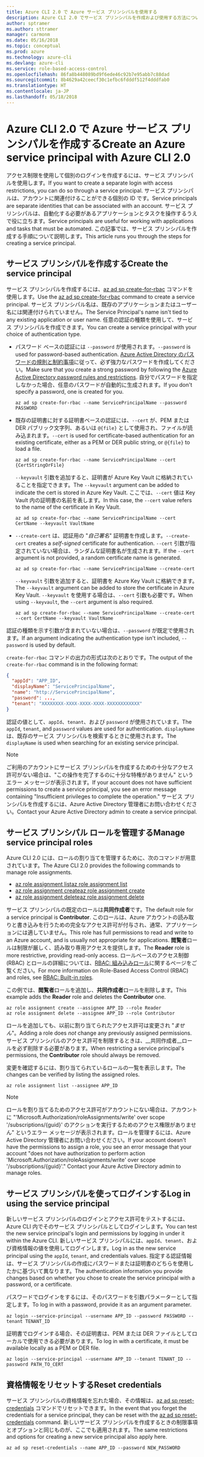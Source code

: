 ```yaml
---
title: Azure CLI 2.0 で Azure サービス プリンシパルを使用する
description: Azure CLI 2.0 でサービス プリンシパルを作成および使用する方法について説明します。
author: sptramer
ms.author: sttramer
manager: carmonm
ms.date: 05/16/2018
ms.topic: conceptual
ms.prod: azure
ms.technology: azure-cli
ms.devlang: azure-cli
ms.service: role-based-access-control
ms.openlocfilehash: 86fa8b448089bd9f6ede46c92b7e95abb7c88dad
ms.sourcegitcommit: 8b4629a42ceecf30c1efbc6fdddf512f4dddfab0
ms.translationtype: HT
ms.contentlocale: ja-JP
ms.lasthandoff: 05/18/2018
---
```

# <a name="create-an-azure-service-principal-with-azure-cli-20"></a><span data-ttu-id="4baa5-103">Azure CLI 2.0 で Azure サービス プリンシパルを作成する</span><span class="sxs-lookup"><span data-stu-id="4baa5-103">Create an Azure service principal with Azure CLI 2.0</span></span>

<span data-ttu-id="4baa5-104">アクセス制限を使用して個別のログインを作成するには、サービス プリンシパルを使用します。</span><span class="sxs-lookup"><span data-stu-id="4baa5-104">If you want to create a separate login with access restrictions, you can do so through a service principal.</span></span> <span data-ttu-id="4baa5-105">サービス プリンシパルは、アカウントに関連付けることができる個別の ID です。</span><span class="sxs-lookup"><span data-stu-id="4baa5-105">Service principals are separate identities that can be associated with an account.</span></span> <span data-ttu-id="4baa5-106">サービス プリンシパルは、自動化する必要があるアプリケーションとタスクを操作するうえで役に立ちます。</span><span class="sxs-lookup"><span data-stu-id="4baa5-106">Service principals are useful for working with applications and tasks that must be automated.</span></span> <span data-ttu-id="4baa5-107">この記事では、サービス プリンシパルを作成する手順について説明します。</span><span class="sxs-lookup"><span data-stu-id="4baa5-107">This article runs you through the steps for creating a service principal.</span></span>

## <a name="create-the-service-principal"></a><span data-ttu-id="4baa5-108">サービス プリンシパルを作成する</span><span class="sxs-lookup"><span data-stu-id="4baa5-108">Create the service principal</span></span>

<span data-ttu-id="4baa5-109">サービス プリンシパルを作成するには、[az ad sp create-for-rbac](/cli/azure/ad/sp#az-ad-sp-create-for-rbac) コマンドを使用します。</span><span class="sxs-lookup"><span data-stu-id="4baa5-109">Use the [az ad sp create-for-rbac](/cli/azure/ad/sp#az-ad-sp-create-for-rbac) command to create a service principal.</span></span> <span data-ttu-id="4baa5-110">サービス プリンシパル名は、既存のアプリケーションまたはユーザー名には関連付けられていません。</span><span class="sxs-lookup"><span data-stu-id="4baa5-110">The Service Principal's name isn't tied to any existing application or user name.</span></span> <span data-ttu-id="4baa5-111">任意の認証の種類を使用して、サービス プリンシパルを作成できます。</span><span class="sxs-lookup"><span data-stu-id="4baa5-111">You can create a service principal with your choice of authentication type.</span></span>

* <span data-ttu-id="4baa5-112">パスワード ベースの認証には `--password` が使用されます。</span><span class="sxs-lookup"><span data-stu-id="4baa5-112">`--password` is used for password-based authentication.</span></span> <span data-ttu-id="4baa5-113">[Azure Active Directory のパスワードの規則と制約事項](/azure/active-directory/active-directory-passwords-policy)に従って、必ず強力なパスワードを作成してください。</span><span class="sxs-lookup"><span data-stu-id="4baa5-113">Make sure that you create a strong password by following the [Azure Active Directory password rules and restrictions](/azure/active-directory/active-directory-passwords-policy).</span></span> <span data-ttu-id="4baa5-114">自分でパスワードを指定しなかった場合、任意のパスワードが自動的に生成されます。</span><span class="sxs-lookup"><span data-stu-id="4baa5-114">If you don't specify a password, one is created for you.</span></span>

  ```azurecli-interactive
  az ad sp create-for-rbac --name ServicePrincipalName --password PASSWORD
  ```

* <span data-ttu-id="4baa5-115">既存の証明書に対する証明書ベースの認証には、`--cert` が、PEM または DER パブリック文字列、あるいは `@{file}` として使用され、ファイルが読み込まれます。</span><span class="sxs-lookup"><span data-stu-id="4baa5-115">`--cert` is used for certificate-based authentication for an existing certificate, either as a PEM or DER public string, or `@{file}` to load a file.</span></span>

  ```azurecli-interactive
  az ad sp create-for-rbac --name ServicePrincipalName --cert {CertStringOrFile} 
  ```

  <span data-ttu-id="4baa5-116">`--keyvault` 引数を追加すると、証明書が Azure Key Vault に格納されていることを指定できます。</span><span class="sxs-lookup"><span data-stu-id="4baa5-116">The `--keyvault` argument can be added to indicate the cert is stored in Azure Key Vault.</span></span> <span data-ttu-id="4baa5-117">ここでは、`--cert` 値は Key Vault 内の証明書の名前を表します。</span><span class="sxs-lookup"><span data-stu-id="4baa5-117">In this case, the `--cert` value refers to the name of the certificate in Key Vault.</span></span>

  ```azurecli-interactive
  az ad sp create-for-rbac --name ServicePrincipalName --cert CertName --keyvault VaultName
  ```

* <span data-ttu-id="4baa5-118">`--create-cert` は、認証用の "_自己署名_" 証明書を作成します。</span><span class="sxs-lookup"><span data-stu-id="4baa5-118">`--create-cert` creates a _self-signed_ certificate for authentication.</span></span> <span data-ttu-id="4baa5-119">`--cert` 引数が指定されていない場合は、ランダムな証明書名が生成されます。</span><span class="sxs-lookup"><span data-stu-id="4baa5-119">If the `--cert` argument is not provided, a random certificate name is generated.</span></span>

  ```azurecli-interactive
  az ad sp create-for-rbac --name ServicePrincipalName --create-cert
  ```

  <span data-ttu-id="4baa5-120">`--keyvault` 引数を追加すると、証明書を Azure Key Vault に格納できます。</span><span class="sxs-lookup"><span data-stu-id="4baa5-120">The `--keyvault` argument can be added to store the certificate in Azure Key Vault.</span></span> <span data-ttu-id="4baa5-121">`--keyvault` を使用する場合は、`--cert` 引数も必要です。</span><span class="sxs-lookup"><span data-stu-id="4baa5-121">When using `--keyvault`, the `--cert` argument is also required.</span></span>

  ```azurecli-interactive
  az ad sp create-for-rbac --name ServicePrincipalName --create-cert --cert CertName --keyvault VaultName
  ```

<span data-ttu-id="4baa5-122">認証の種類を示す引数が含まれていない場合は、`--password` が既定で使用されます。</span><span class="sxs-lookup"><span data-stu-id="4baa5-122">If an argument indicating the authentication type isn't included, `--password` is used by default.</span></span>

<span data-ttu-id="4baa5-123">`create-for-rbac` コマンドの出力の形式は次のとおりです。</span><span class="sxs-lookup"><span data-stu-id="4baa5-123">The output of the `create-for-rbac` command is in the following format:</span></span>

```json
{
  "appId": "APP_ID",
  "displayName": "ServicePrincipalName",
  "name": "http://ServicePrincipalName",
  "password": ...,
  "tenant": "XXXXXXXX-XXXX-XXXX-XXXX-XXXXXXXXXXXX"
}
```

<span data-ttu-id="4baa5-124">認証の値として、`appId`、`tenant`、および `password` が使用されています。</span><span class="sxs-lookup"><span data-stu-id="4baa5-124">The `appId`, `tenant`, and `password` values are used for authentication.</span></span> <span data-ttu-id="4baa5-125">`displayName` は、既存のサービス プリンシパルを検索するときに使用されます。</span><span class="sxs-lookup"><span data-stu-id="4baa5-125">The `displayName` is used when searching for an existing service principal.</span></span>

> [!NOTE]
> <span data-ttu-id="4baa5-126">ご利用のアカウントにサービス プリンシパルを作成するための十分なアクセス許可がない場合は、"この操作を完了するのに十分な特権がありません" というエラー メッセージが表示されます。</span><span class="sxs-lookup"><span data-stu-id="4baa5-126">If your account does not have sufficient permissions to create a service principal, you see an error message containing "Insufficient privileges to complete the operation."</span></span> <span data-ttu-id="4baa5-127">サービス プリンシパルを作成するには、Azure Active Directory 管理者にお問い合わせください。</span><span class="sxs-lookup"><span data-stu-id="4baa5-127">Contact your Azure Active Directory admin to create a service principal.</span></span>

## <a name="manage-service-principal-roles"></a><span data-ttu-id="4baa5-128">サービス プリンシパル ロールを管理する</span><span class="sxs-lookup"><span data-stu-id="4baa5-128">Manage service principal roles</span></span> 

<span data-ttu-id="4baa5-129">Azure CLI 2.0 には、ロールの割り当てを管理するために、次のコマンドが用意されています。</span><span class="sxs-lookup"><span data-stu-id="4baa5-129">The Azure CLI 2.0 provides the following commands to manage role assignments.</span></span>

* [<span data-ttu-id="4baa5-130">az role assignment list</span><span class="sxs-lookup"><span data-stu-id="4baa5-130">az role assignment list</span></span>](/cli/azure/role/assignment#az-role-assignment-list)
* [<span data-ttu-id="4baa5-131">az role assignment create</span><span class="sxs-lookup"><span data-stu-id="4baa5-131">az role assignment create</span></span>](/cli/azure/role/assignment#az-role-assignment-create)
* [<span data-ttu-id="4baa5-132">az role assignment delete</span><span class="sxs-lookup"><span data-stu-id="4baa5-132">az role assignment delete</span></span>](/cli/azure/role/assignment#az-role-assignment-delete)

<span data-ttu-id="4baa5-133">サービス プリンシパルの既定のロールは**共同作成者**です。</span><span class="sxs-lookup"><span data-stu-id="4baa5-133">The default role for a service principal is **Contributor**.</span></span> <span data-ttu-id="4baa5-134">このロールは、Azure アカウントの読み取りと書き込みを行うための完全なアクセス許可が付与され、通常、アプリケーションには適していません。</span><span class="sxs-lookup"><span data-stu-id="4baa5-134">This role has full permissions to read and write to an Azure account, and is usually not appropriate for applications.</span></span> <span data-ttu-id="4baa5-135">**閲覧者**ロールは制限が厳しく、読み取り専用アクセスを提供します。</span><span class="sxs-lookup"><span data-stu-id="4baa5-135">The **Reader** role is more restrictive, providing read-only access.</span></span>  <span data-ttu-id="4baa5-136">ロールベースのアクセス制御 (RBAC) とロールの詳細については、[RBAC: 組み込みロール](/azure/active-directory/role-based-access-built-in-roles)に関するページをご覧ください。</span><span class="sxs-lookup"><span data-stu-id="4baa5-136">For more information on Role-Based Access Control (RBAC) and roles, see [RBAC: Built-in roles](/azure/active-directory/role-based-access-built-in-roles).</span></span>

<span data-ttu-id="4baa5-137">この例では、**閲覧者**ロールを追加し、**共同作成者**ロールを削除します。</span><span class="sxs-lookup"><span data-stu-id="4baa5-137">This example adds the **Reader** role and deletes the **Contributor** one.</span></span>

```azurecli-interactive
az role assignment create --assignee APP_ID --role Reader
az role assignment delete --assignee APP_ID --role Contributor
```

<span data-ttu-id="4baa5-138">ロールを追加しても、以前に割り当てられたアクセス許可は変更され "_ません_"。</span><span class="sxs-lookup"><span data-stu-id="4baa5-138">Adding a role does _not_ change any previously assigned permissions.</span></span> <span data-ttu-id="4baa5-139">サービス プリンシパルのアクセス許可を制限するときは、__共同作成者__ロールを必ず削除する必要があります。</span><span class="sxs-lookup"><span data-stu-id="4baa5-139">When restricting a service principal's permissions, the __Contributor__ role should always be removed.</span></span>

<span data-ttu-id="4baa5-140">変更を確認するには、割り当てられているロールの一覧を表示します。</span><span class="sxs-lookup"><span data-stu-id="4baa5-140">The changes can be verified by listing the assigned roles.</span></span>

```azurecli-interactive
az role assignment list --assignee APP_ID
```

> [!NOTE] 
> <span data-ttu-id="4baa5-141">ロールを割り当てるためのアクセス許可がアカウントにない場合は、アカウントに "'Microsoft.Authorization/roleAssignments/write' over scope '/subscriptions/{guid}' のアクションを実行するためのアクセス権限がありません" というエラー メッセージが表示されます。ロールを管理するには、Azure Active Directory 管理者にお問い合わせください。</span><span class="sxs-lookup"><span data-stu-id="4baa5-141">If your account doesn't have the permissions to assign a role, you see an error message that your account "does not have authorization to perform action 'Microsoft.Authorization/roleAssignments/write' over scope '/subscriptions/{guid}'." Contact your Azure Active Directory admin to manage roles.</span></span>

## <a name="log-in-using-the-service-principal"></a><span data-ttu-id="4baa5-142">サービス プリンシパルを使ってログインする</span><span class="sxs-lookup"><span data-stu-id="4baa5-142">Log in using the service principal</span></span>

<span data-ttu-id="4baa5-143">新しいサービス プリンシパルのログインとアクセス許可をテストするには、Azure CLI 内でそのサービス プリンシパルとしてログインします。</span><span class="sxs-lookup"><span data-stu-id="4baa5-143">You can test the new service principal's login and permissions by logging in under it within the Azure CLI.</span></span> <span data-ttu-id="4baa5-144">新しいサービス プリンシパルには、`appId`、`tenant`、および資格情報の値を使用してログインします。</span><span class="sxs-lookup"><span data-stu-id="4baa5-144">Log in as the new service principal using the `appId`, `tenant`, and credentials values.</span></span> <span data-ttu-id="4baa5-145">指定する認証情報は、サービス プリンシパルの作成にパスワードまたは証明書のどちらを使用したかに基づいて異なります。</span><span class="sxs-lookup"><span data-stu-id="4baa5-145">The authentication information you provide changes based on whether you chose to create the service principal with a password, or a certificate.</span></span>

<span data-ttu-id="4baa5-146">パスワードでログインをするには、そのパスワードを引数パラメーターとして指定します。</span><span class="sxs-lookup"><span data-stu-id="4baa5-146">To log in with a password, provide it as an argument parameter.</span></span>

```azurecli-interactive
az login --service-principal --username APP_ID --password PASSWORD --tenant TENANT_ID
```

<span data-ttu-id="4baa5-147">証明書でログインする場合、その証明書は、PEM または DER ファイルとしてローカルで使用できる必要があります。</span><span class="sxs-lookup"><span data-stu-id="4baa5-147">To log in with a certificate, it must be available locally as a PEM or DER file.</span></span>

```azurecli-interactive
az login --service-principal --username APP_ID --tenant TENANT_ID --password PATH_TO_CERT
```

## <a name="reset-credentials"></a><span data-ttu-id="4baa5-148">資格情報をリセットする</span><span class="sxs-lookup"><span data-stu-id="4baa5-148">Reset credentials</span></span>

<span data-ttu-id="4baa5-149">サービス プリンシパルの資格情報を忘れた場合、その情報は、[az ad sp reset-credentials](https://docs.microsoft.com/en-us/cli/azure/ad/sp#az-ad-sp-reset-credentials) コマンドでリセットできます。</span><span class="sxs-lookup"><span data-stu-id="4baa5-149">In the event that you forget the credentials for a service principal, they can be reset with the [az ad sp reset-credentials](https://docs.microsoft.com/en-us/cli/azure/ad/sp#az-ad-sp-reset-credentials) command.</span></span> <span data-ttu-id="4baa5-150">新しいサービス プリンシパルを作成するときの制限事項とオプションと同じものが、ここでも適用されます。</span><span class="sxs-lookup"><span data-stu-id="4baa5-150">The same restrictions and options for creating a new service principal also apply here.</span></span>

```azurecli-interactive
az ad sp reset-credentials --name APP_ID --password NEW_PASSWORD
```
